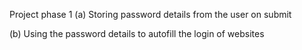 Project phase 1 
(a) Storing password details from the user on submit

(b) Using the password details to autofill the login of websites 

